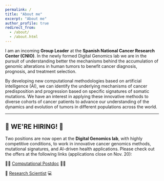 ```yaml
---
permalink: /
title: "About me"
excerpt: "About me"
author_profile: true
redirect_from: 
  - /about/
  - /about.html
---
```


I am an incoming __Group Leader__ at the __Spanish National Cancer Research Center (CNIO)__. In the newly formed Digital Genomics lab we are in the pursuit of understanding better the mechanisms behind the accumulation of genomic alterations in human tumors to benefit cancer diagnosis, prognosis, and treatment selection.

By developing new computational methodologies based on artificial intelligence (AI), we can identify the underlying mechanisms of cancer predisposition and progression based on specific signatures of somatic mutations. We have an interest in applying these innovative methods to diverse cohorts of cancer patients to advance our understanding of the dynamics and evolution of tumors in different populations across the world.


---------------------------

## 📢 WE'RE HIRING! 📢

Two positions are now open at the __Digital Genomics lab__, with highly competitive conditions, to work in innovative cancer genomics methods, mutational signatures, and AI-driven health applications. Please check out the offers at the following links (applications close on Nov. 20):

👩‍💻 [Computational Postdoc](https://www.cnio.es/empleo/postdoctoral-research-assistant-for-the-digital-genomics-group-aidg/) 👨‍💻

🧬 [Research Scientist](https://www.cnio.es/empleo/research-scientist-for-the-digital-genomics-group-rsdg/) 💻
